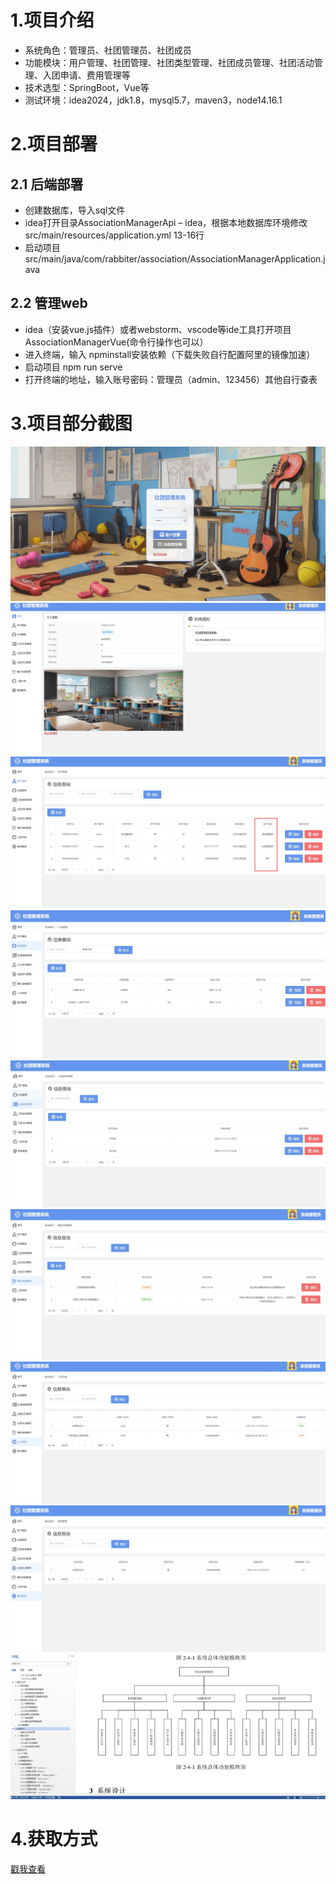 # 1.项目介绍
- 系统角色：管理员、社团管理员、社团成员
- 功能模块：用户管理、社团管理、社团类型管理、社团成员管理、社团活动管理、入团申请、费用管理等
- 技术选型：SpringBoot，Vue等
- 测试环境：idea2024，jdk1.8，mysql5.7，maven3，node14.16.1
# 2.项目部署
## 2.1 后端部署
- 创建数据库，导入sql文件
- idea打开目录AssociationManagerApi – idea，根据本地数据库环境修改src/main/resources/application.yml 13-16行
- 启动项目src/main/java/com/rabbiter/association/AssociationManagerApplication.java
## 2.2 管理web
- idea（安装vue.js插件）或者webstorm、vscode等ide工具打开项目AssociationManagerVue(命令行操作也可以）
- 进入终端，输入 npminstall安装依赖（下载失败自行配置阿里的镜像加速）
- 启动项目 npm run serve
- 打开终端的地址，输入账号密码：管理员（admin、123456）其他自行查表
# 3.项目部分截图
![输入图片说明](1.png)
![输入图片说明](2.png)
![输入图片说明](3.png)
![输入图片说明](4.png)
![输入图片说明](5.png)
![输入图片说明](6.png)
![输入图片说明](7.png)
![输入图片说明](8.png)
![输入图片说明](9.png)

# 4.获取方式
[戳我查看](https://gitee.com/aven999/mall)
